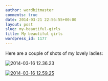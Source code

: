 ```yaml
---
author: wordbitmaster
comments: true
date: 2014-03-21 22:56:55+00:00
layout: post
slug: my-beautiful-girls
title: My beautiful girls
wordpress_id: 1177
---
```


Here are a couple of shots of my lovely ladies:

![2014-03-16 12.36.23](http://aprivateword.files.wordpress.com/2014/03/2014-03-16-12-36-23.jpg)

[![2014-03-16 12.59.25](http://aprivateword.files.wordpress.com/2014/03/2014-03-16-12-59-25.jpg)](http://aprivateword.files.wordpress.com/2014/03/2014-03-16-12-59-25.jpg)
